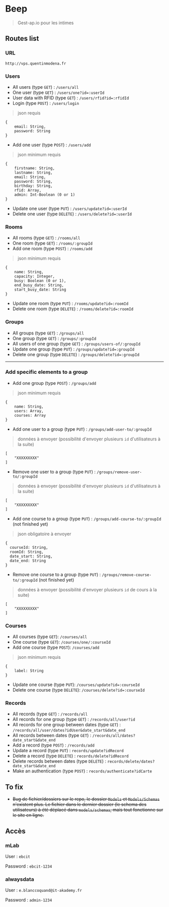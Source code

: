 # Beep
> Gest-ap.io pour les intimes

## Routes list

### URL
`http://vps.quentinmodena.fr`

### Users
* All users (type `GET`) : `/users/all`
* One user (type `GET`) : `/users/one?id=:userId`
* User data with RFID (type `GET`) : `/users/rfid?id=:rfidId`
* Login (type `POST`) : `/users/login`
> json requis
```
{
    email: String,
    password: String
}
```
* Add one user (type `POST`) : `/users/add`
> json minimum requis
```
{
    firstname: String,
    lastname: String,
    email: String,
    password: String,
    birthday: String,
    rfid: Array,
    admin: Int-Boolean (0 or 1)
}
```
* Update one user (type `PUT`) : `/users/update?id=:userId`
* Delete one user (type `DELETE`) : `/users/delete?id=:userId`

### Rooms
* All rooms (type `GET`) : `/rooms/all`
* One room (type `GET`) : `/rooms/:groupId`
* Add one room (type `POST`) : `/rooms/add`
> json minimum requis
````
{
    name: String,
    capacity: Integer,
    busy: Boolean (0 or 1),
    end_busy_date: String,
    start_busy_date: String
}
````
* Update one room (type `PUT`) : `/rooms/update?id=:roomId` 
* Delete one room (type `DELETE`) : `/rooms/delete?id=:roomId`

### Groups
* All groups (type `GET`) : `/groups/all`
* One group (type `GET`) : `/groups/:groupId`
* All users of one group (type `GET`) : `/groups/users-of/:groupId`
* Update one group (type `PUT`) : `/groups/update?id=:groupId`
* Delete one group (type `DELETE`) : `/groups/delete?id=:groupId`
---
### Add specific elements to a group
* Add one group (type `POST`) : `/groups/add`
> json minimum requis
````
{
    name: String,
    users: Array,
    courses: Array
}
````
* Add one user to a group (type `PUT`) : `/groups/add-user-to/:groupId`
> données à envoyer (possibilité d'envoyer plusieurs `id` d'utilisateurs à la suite)
````
[
    "XXXXXXXXX"
]
````
* Remove one user to a group (type `PUT`) : `/groups/remove-user-to/:groupId`
> données à envoyer (possibilité d'envoyer plusieurs `id` d'utilisateurs à la suite)
````
[
    "XXXXXXXXX"
]
````
* Add one course to a group (type `PUT`) : `/groups/add-course-to/:groupId` (not finished yet)
> json obligatoire à envoyer
````
{
  courseId: String,
  roomId: String,
  date_start: String,
  date_end: String
}
````
* Remove one course to a group (type `PUT`) : `/groups/remove-course-to/:groupId` (not finished yet)
> données à envoyer (possibilité d'envoyer plusieurs `id` de cours à la suite)
````
[
    "XXXXXXXXX"
]
````

### Courses
* All courses (type `GET`): `/courses/all`
* One course (type `GET`): `/courses/one/:courseId`
* Add one course (type `POST`): `/courses/add`
> json minimum requis
```
{
    label: String
}
```
* Update one course (type `PUT`): `/courses/update?id=:courseId`
* Delete one course (type `DELETE`): `/courses/delete?id=:courseId`

### Records
* All records (type `GET`) : `/records/all`
* All records for one group (type `GET`) : `/records/all/user?id`
* All records for one group between dates (type `GET`) : `/records/all/user/dates?idUser&date_start&date_end`
* All records between dates (type `GET`) : `/records/all/dates?date_start&date_end`
* Add a record (type `POST`) : `/records/add`
* Update a record (type `PUT`) : `records/update?idRecord`
* Delete a record (type `DELETE`) : `records/delete?idRecord`
* Delete records between dates (type `DELETE`) : `records/delete/dates?date_start&date_end`
* Make an authentication (type `POST`) : `records/authenticate?idCarte`

## To fix
* ~~Bug de fichier/dossiers sur le repo, le dossier `Models` et `Models/Schemas` n'existent plus. Le fichier dans le dernier dossier (le schema des utilisateurs) à été déplacé dans `models/schemas`, mais tout fonctionne sur le site en ligne.~~

## Accès
### mLab
User : `ebcit`

Password : `ebcit-1234`

### alwaysdata
User : `e.blanccoquand@it-akademy.fr`

Password : `admin-1234`
